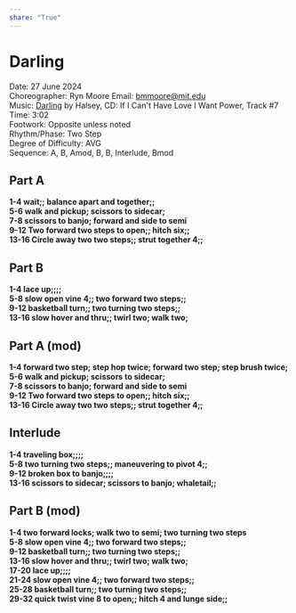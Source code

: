 ```yaml
---  
share: "True"  
---  
```

  
	  
# Darling  
Date: 27 June 2024  
Choreographer: Ryn Moore     Email: bmmoore@mit.edu  
Music: [Darling](lhttps://open.spotify.com/track/1rFyZV4VIaHywtIUAvY7cI?si=0152ef7987f54709) by Halsey, CD: If I Can't Have Love I Want Power, Track #7  
Time: 3:02  
Footwork: Opposite unless noted   
Rhythm/Phase: Two Step  
Degree of Difficulty: AVG  
Sequence: A, B, Amod, B, B, Interlude, Bmod  
  
## Part A  
**1-4     wait;; balance apart and together;;**  
**5-6     walk and pickup; scissors to sidecar;**  
**7-8     scissors to banjo; forward and side to semi**  
**9-12     Two forward two steps to open;; hitch six;;**  
**13-16     Circle away two two steps;; strut together 4;;**  
## Part B  
**1-4     lace up;;;;**  
**5-8     slow open vine 4;; two forward two steps;;**  
**9-12     basketball turn;; two turning two steps;;**   
**13-16     slow hover and thru;; twirl two; walk two;**  
## Part A (mod)  
**1-4     forward two step; step hop twice; forward two step; step brush twice;**  
**5-6     walk and pickup; scissors to sidecar;**  
**7-8     scissors to banjo; forward and side to semi**  
**9-12     Two forward two steps to open;; hitch six;;**  
**13-16     Circle away two two steps;; strut together 4;;**  
## Interlude  
**1-4     traveling box;;;;**  
**5-8     two turning two steps;; maneuvering to pivot 4;;**  
**9-12     broken box to banjo;;;;**  
**13-16     scissors to sidecar; scissors to banjo; whaletail;;**  
## Part B (mod)  
**1-4     two forward locks; walk two to semi; two turning two steps**  
**5-8     slow open vine 4;; two forward two steps;;**  
**9-12     basketball turn;; two turning two steps;;**   
**13-16     slow hover and thru;; twirl two; walk two;**  
**17-20     lace up;;;;**  
**21-24     slow open vine 4;; two forward two steps;;**  
**25-28     basketball turn;; two turning two steps;;**   
**29-32     quick twist vine 8 to open;; hitch 4 and lunge side;;**